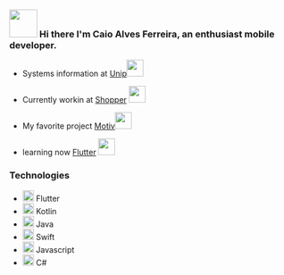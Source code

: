 ###   <img src="https://media.giphy.com/media/l0IyjS5FXeMOtVMyY/giphy.gif" width="50px"> Hi there I'm Caio Alves Ferreira, an enthusiast mobile developer.

- Systems information at [Unip](https://unip.br)<img src="https://media.giphy.com/media/mC6p4Ikpj6KallrWxr/giphy.gif" width="30px">

- Currently workin at [Shopper](https://www.shopper.com.br) <img src="https://media.giphy.com/media/lp6ZqyHa5z3v9FasLj/giphy.gif" width="30px"> 

-  My favorite project [Motiv](https://github.com/CaioProgramming/Motiv)<img src="https://media.giphy.com/media/26DMXP3WqZ5HGXYVq/giphy.gif" width="30px"> 

- learning now [Flutter](https://flutter.dev) <img src="https://media.giphy.com/media/LpiVeIRgrqVsZJpM5H/giphy.gif" width="30px">


### Technologies
 
 - <img src="https://cdn.svgporn.com/logos/flutter.svg" width="20px"> Flutter
 - <img src="https://cdn.svgporn.com/logos/kotlin.svg" width="20px"> Kotlin
 - <img src="https://cdn.svgporn.com/logos/java.svg" width="20px"> Java
 - <img src="https://cdn.svgporn.com/logos/swift.svg" width="20px"> Swift
 - <img src="https://cdn.svgporn.com/logos/javascript.svg" width="20px"> Javascript
 - <img src="https://cdn.svgporn.com/logos/c-sharp.svg" width="20px"> C#
